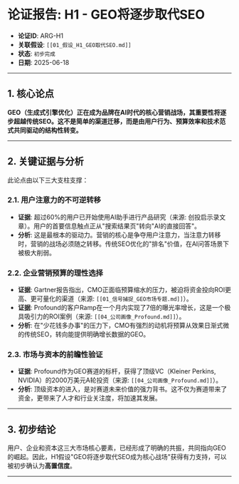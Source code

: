 # 论证报告: H1 - GEO将逐步取代SEO

- **论证ID**: ARG-H1
- **关联假设**: `[[01_假设_H1_GEO取代SEO.md]]`
- **状态**: `初步完成`
- **日期**: 2025-06-18

---

## 1. 核心论点

**GEO（生成式引擎优化）正在成为品牌在AI时代的核心营销战场，其重要性将逐步超越传统SEO。这不是简单的渠道迁移，而是由用户行为、预算效率和技术范式共同驱动的结构性转变。**

---

## 2. 关键证据与分析

此论点由以下三大支柱支撑：

### 2.1. 用户注意力的不可逆转移
- **证据**: 超过60%的用户已开始使用AI助手进行产品研究（来源: 创投启示录文章）。用户的首要信息触点正从"搜索结果页"转向"AI的直接回答"。
- **分析**: 这是最根本的驱动力。营销的核心是争夺用户注意力，当注意力转移时，营销的战场必须随之转移。传统SEO优化的"排名"价值，在AI问答场景下被极大削弱。

### 2.2. 企业营销预算的理性选择
- **证据**: Gartner报告指出，CMO正面临预算缩水的压力，被迫将资金投向ROI更高、更可量化的渠道（来源: `[[01_信号捕捉_GEO市场专题.md]]`）。
- **证据**: Profound的客户Ramp在一个月内实现了7倍的曝光率增长，这是一个极具吸引力的ROI案例（来源: `[[04_公司画像_Profound.md]]`）。
- **分析**: 在"少花钱多办事"的压力下，CMO有强烈的动机将预算从效果日渐式微的传统SEO，转向能提供明确增长数据的GEO。

### 2.3. 市场与资本的前瞻性验证
- **证据**: Profound作为GEO赛道的标杆，获得了顶级VC（Kleiner Perkins, NVIDIA）的2000万美元A轮投资（来源: `[[04_公司画像_Profound.md]]`）。
- **分析**: 顶级资本的进入，是对赛道未来价值的强力背书。这不仅为赛道带来了资金，更带来了人才和行业关注度，将加速其发展。

---

## 3. 初步结论

用户、企业和资本这三大市场核心要素，已经形成了明确的共振，共同指向GEO的崛起。因此，H1假设"GEO将逐步取代SEO成为核心战场"获得有力支持，可以被初步确认为**高置信度**。

--- 